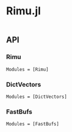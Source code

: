 # Rimu.jl

```@index
```

## API
### Rimu
```@autodocs
Modules = [Rimu]
```

### DictVectors
```@autodocs
Modules = [DictVectors]
```

### FastBufs
```@autodocs
Modules = [FastBufs]
```
